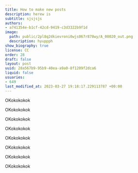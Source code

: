 ```yaml
---
title: How to make new posts
description: herew is
subtitle: sjsjsjs
authors:
- a741354e-b1cf-42cd-9419-c3d3322b9f1d
image:
  path: public/2pl8q2dkievroni0wjs067r878wy/A_00020_out.png
  description: hyuppph
show_biography: true
license: CC
order: 28
draft: false
layout: post
uuid: 28a567b9-95b9-40ea-a9a0-8f1209f2dca6
liquid: false
usuaries:
- 649
last_modified_at: 2023-03-27 19:18:17.229113787 +00:00
---
```


<p style="text-align:start">OKokokokok</p><p style="text-align:start">OKokokokok</p><p style="text-align:start">OKokokokok</p><p style="text-align:start">OKokokokok</p><p style="text-align:start">OKokokokok</p><p style="text-align:start">OKokokokok</p><p style="text-align:start">OKokokokok</p><p style="text-align:start">OKokokokok</p>